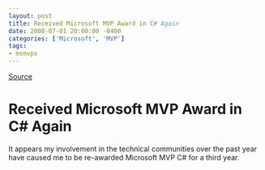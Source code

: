 ```yaml
---
layout: post
title: Received Microsoft MVP Award in C# Again
date: 2008-07-01 20:00:00 -0400
categories: ['Microsoft', 'MVP']
tags:
- msmvps
---
```

[Source](http://blogs.msmvps.com/peterritchie/2008/07/02/received-microsoft-mvp-award-in-c-again/ "Permalink to Received Microsoft MVP Award in C# Again")

# Received Microsoft MVP Award in C# Again
It appears my involvement in the technical communities over the past year have caused me to be re-awarded Microsoft MVP C# for a third year.


